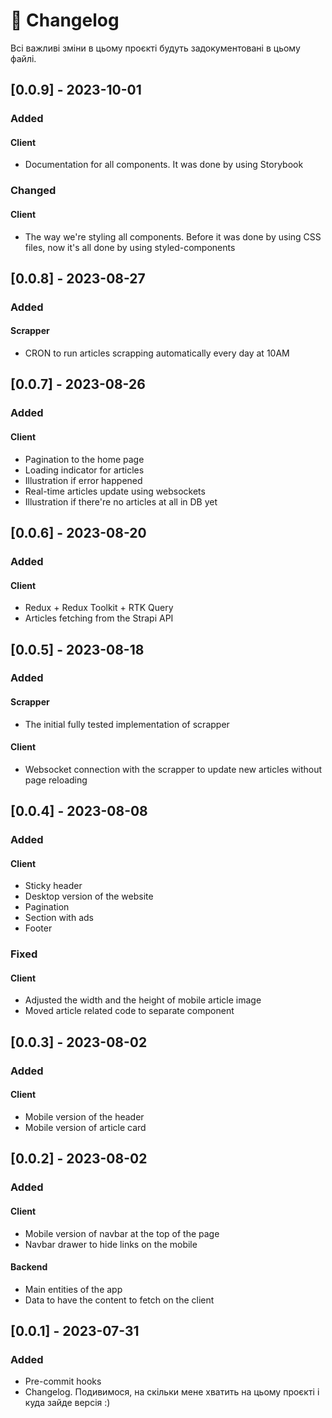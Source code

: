 # 📄 Changelog

Всі важливі зміни в цьому проєкті будуть задокументовані в цьому файлі.

## \[0.0.9] - 2023-10-01

### Added

#### Client

- Documentation for all components. It was done by using Storybook

### Changed

#### Client

- The way we're styling all components. Before it was done by using CSS files, now it's all done by using styled-components

## \[0.0.8] - 2023-08-27

### Added

#### Scrapper

- CRON to run articles scrapping automatically every day at 10AM

## \[0.0.7] - 2023-08-26

### Added

#### Client

- Pagination to the home page
- Loading indicator for articles
- Illustration if error happened
- Real-time articles update using websockets
- Illustration if there're no articles at all in DB yet

## \[0.0.6] - 2023-08-20

### Added

#### Client

- Redux + Redux Toolkit + RTK Query
- Articles fetching from the Strapi API

## \[0.0.5] - 2023-08-18

### Added

#### Scrapper

- The initial fully tested implementation of scrapper

#### Client

- Websocket connection with the scrapper to update new articles without page reloading

## \[0.0.4] - 2023-08-08

### Added

#### Client

- Sticky header
- Desktop version of the website
- Pagination
- Section with ads
- Footer

### Fixed

#### Client

- Adjusted the width and the height of mobile article image
- Moved article related code to separate component

## \[0.0.3] - 2023-08-02

### Added

#### Client

- Mobile version of the header
- Mobile version of article card

## \[0.0.2] - 2023-08-02

### Added

#### Client

- Mobile version of navbar at the top of the page
- Navbar drawer to hide links on the mobile

#### Backend

- Main entities of the app
- Data to have the content to fetch on the client

## \[0.0.1] - 2023-07-31

### Added

- Pre-commit hooks
- Changelog. Подивимося, на скільки мене хватить на цьому проєкті і куда зайде версія :)
